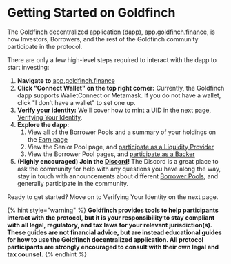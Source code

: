 # Getting Started on Goldfinch

The Goldfinch decentralized application (dapp), [app.goldfinch.finance](https://app.goldfinch.finance/), is how Investors, Borrowers, and the rest of the Goldfinch community participate in the protocol.&#x20;

There are only a few high-level steps required to interact with the dapp to start investing:

1. **Navigate to** [app.goldfinch.finance](https://app.goldfinch.finance/)
2. **Click "Connect Wallet" on the top right corner:** Currently, the Goldfinch dapp supports WalletConnect or Metamask. If you do not have a wallet, click "I don't have a wallet" to set one up.&#x20;
3. **Verify your identity:** We'll cover how to mint a UID in the next page, [Verifying Your Identity](verifying-your-identity.md).
4. **Explore the dapp:**
   1. View all of the Borrower Pools and a summary of your holdings on the [Earn page](https://app.goldfinch.finance/earn)
   2. View the Senior Pool page, and [participate as a Liquidity Provider](participating-in-the-senior-pool.md)
   3. View the Borrower Pool pages, and [participate as a Backer](participating-in-borrower-pools.md)
5. **(Highly encouraged) Join the** [**Discord**](https://discord.com/invite/HVeaca3fN8)**!** The Discord is a great place to ask the community for help with any questions you have along the way, stay in touch with announcements about different [Borrower Pools](broken-reference), and generally participate in the community.

Ready to get started? Move on to Verifying Your Identity on the next page.

{% hint style="warning" %}
**Goldfinch provides tools to help participants interact with the protocol, but it is your responsibility to stay compliant with all legal, regulatory, and tax laws for your relevant jurisdiction(s). These guides are not financial advice, but are instead educational guides for how to use the Goldfinch decentralized application. All protocol participants are strongly encouraged to consult with their own legal and tax counsel.**&#x20;
{% endhint %}
